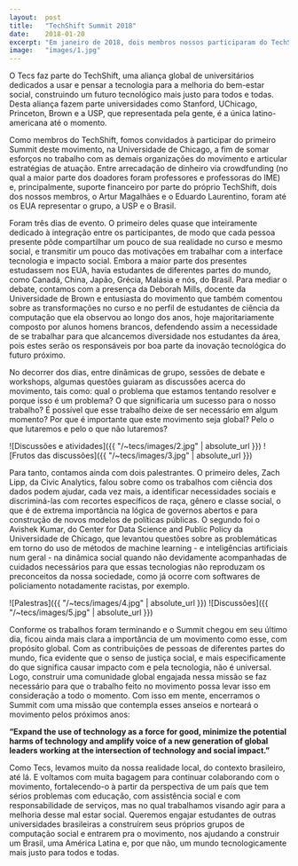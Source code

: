 ```yaml
---
layout:  post
title:   "TechShift Summit 2018"
date:    2018-01-20
excerpt: "Em janeiro de 2018, dois membros nossos participaram do TechShift Summit, em Chicago, com membros de grupos de outras dez universidades. Saiba como foi!"
image:   "images/1.jpg"
---
```


O Tecs faz parte do TechShift, uma aliança global de universitários dedicados a usar e pensar a tecnologia para a melhoria do bem-estar social, construindo um futuro tecnológico mais justo para todos e todas. Desta aliança fazem parte universidades como Stanford, UChicago, Princeton, Brown e a USP, que representada pela gente, é a única latino-americana até o momento.

Como membros do TechShift, fomos convidados à participar do primeiro Summit deste movimento, na Universidade de Chicago, a fim de somar esforços no trabalho com as demais organizações do movimento e articular estratégias de atuação. Entre arrecadação de dinheiro via crowdfunding (no qual a maior parte dos doadores foram professores e professoras do IME) e, principalmente, suporte financeiro por parte do próprio TechShift, dois dos nossos membros, o Artur Magalhães e o Eduardo Laurentino, foram até os EUA representar o grupo, a USP e o Brasil. 

Foram três dias de evento. O primeiro deles quase que inteiramente dedicado à integração entre os participantes, de modo que cada pessoa presente pôde compartilhar um pouco de sua realidade no curso e mesmo social, e transmitir um pouco das motivações em trabalhar com a interface tecnologia e impacto social. Embora a maior parte dos presentes estudassem nos EUA, havia estudantes de diferentes partes do mundo, como Canadá, China, Japão, Grécia, Malásia e nós, do Brasil. Para mediar o debate, contamos com a presença da Deborah Mills, docente da Universidade de Brown e entusiasta do movimento que também comentou sobre as transformações no curso e no perfil de estudantes de ciência da computação que ela observou ao longo dos anos, hoje majoritariamente composto por alunos homens brancos, defendendo assim a necessidade de se trabalhar para que alcancemos diversidade nos estudantes da área, pois estes serão os responsáveis por boa parte da inovação tecnológica do futuro próximo. 

No decorrer dos dias, entre dinâmicas de grupo, sessões de debate e workshops, algumas questões guiaram as discussões acerca do movimento, tais como: qual o problema que estamos tentando resolver e porque isso é um problema? O que significaria um sucesso para o nosso trabalho? É possível que esse trabalho deixe de ser necessário em algum momento? Por que é importante que este movimento seja global? Pelo o que lutaremos e pelo o que não lutaremos?
    
 ![Discussões e atividades]({{ "/~tecs/images/2.jpg" | absolute_url }}) ![Frutos das discussões]({{ "/~tecs/images/3.jpg" | absolute_url }})

Para tanto, contamos ainda com dois palestrantes. O primeiro deles, Zach Lipp, da Civic Analytics, falou sobre como os trabalhos com ciência dos dados podem ajudar, cada vez mais, a identificar necessidades sociais e discriminá-las com recortes específicos de raça, gênero e classe social, o que é de extrema importância na lógica de governos abertos e para construção de novos modelos de políticas públicas. O segundo foi o Avishek Kumar, do Center for Data Science and Public Policy da Universidade de Chicago, que levantou questões sobre as problemáticas em torno do uso de métodos de machine learning - e inteligências artificiais num geral - na dinâmica social quando não devidamente acompanhadas de cuidados necessários para que essas tecnologias não reproduzam os preconceitos da nossa sociedade, como já ocorre com softwares de policiamento notadamente racistas, por exemplo. 

![Palestras]({{ "/~tecs/images/4.jpg" | absolute_url }}) ![Discussões]({{ "/~tecs/images/5.jpg" | absolute_url }})

Conforme os trabalhos foram terminando e o Summit chegou em seu último dia, ficou ainda mais clara a importância de um movimento como esse, com propósito global. Com as contribuições de pessoas de diferentes partes do mundo, fica evidente que o senso de justiça social, e mais especificamente do que significa causar impacto com e pela tecnologia, não é universal. Logo, construir uma comunidade global engajada nessa missão se faz necessário para que o trabalho feito no movimento possa levar isso em consideração a todo o momento. Com isso em mente, encerramos o Summit com uma missão que contempla esses anseios e norteará o movimento pelos próximos anos: 

**“Expand the use of technology as a force for good, minimize the potential harms of technology and amplify voice of a new generation of global leaders working at the intersection of technology and social impact.”**

Como Tecs, levamos muito da nossa realidade local, do contexto brasileiro, até lá. E voltamos com muita bagagem para continuar colaborando com o movimento, fortalecendo-o à partir da perspectiva de um país que tem sérios problemas com educação, com assistência social e com responsabilidade de serviços, mas no qual trabalhamos visando agir para a melhoria desse mal estar social. Queremos engajar estudantes de outras universidades brasileiras a construírem seus próprios grupos de computação social e entrarem pra o movimento, nos ajudando a construir um Brasil, uma América Latina e, por que não, um mundo tecnologicamente mais justo para todos e todas. 

